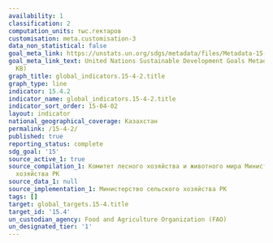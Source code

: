 ```yaml
---
availability: 1
classification: 2
computation_units: тыс.гектаров
customisation: meta.customisation-3
data_non_statistical: false
goal_meta_link: https://unstats.un.org/sdgs/metadata/files/Metadata-15-04-02.pdf
goal_meta_link_text: United Nations Sustainable Development Goals Metadata (PDF 384
  KB)
graph_title: global_indicators.15-4-2.title
graph_type: line
indicator: 15.4.2
indicator_name: global_indicators.15-4-2.title
indicator_sort_order: 15-04-02
layout: indicator
national_geographical_coverage: Казахстан
permalink: /15-4-2/
published: true
reporting_status: complete
sdg_goal: '15'
source_active_1: true
source_compilation_1: Комитет лесного хозяйства и животного мира Министерство сельского
  хозяйства РК
source_data_1: null
source_implementation_1: Министерство сельского хозяйства РК
tags: []
target: global_targets.15-4.title
target_id: '15.4'
un_custodian_agency: Food and Agriculture Organization (FAO)
un_designated_tier: '1'
---
```

